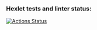 ### Hexlet tests and linter status:
[![Actions Status](https://github.com/Paradidl/frontend-project-44/workflows/hexlet-check/badge.svg)](https://github.com/Paradidl/frontend-project-44/actions)